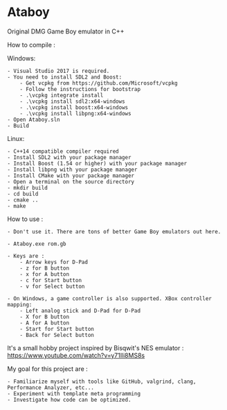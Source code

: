 # Ataboy
Original DMG Game Boy emulator in C++

How to compile :

Windows:

	- Visual Studio 2017 is required.
	- You need to install SDL2 and Boost:
		- Get vcpkg from https://github.com/Microsoft/vcpkg
		- Follow the instructions for bootstrap
		- .\vcpkg integrate install
		- .\vcpkg install sdl2:x64-windows
		- .\vcpkg install boost:x64-windows
		- .\vcpkg install libpng:x64-windows
	- Open Ataboy.sln
	- Build
	
Linux:

	- C++14 compatible compiler required
	- Install SDL2 with your package manager
	- Install Boost (1.54 or higher) with your package manager
	- Install libpng with your package manager
	- Install CMake with your package manager
	- Open a terminal on the source directory
	- mkdir build
	- cd build
	- cmake ..
	- make
	
How to use :

	- Don't use it. There are tons of better Game Boy emulators out here.

	- Ataboy.exe rom.gb
	
	- Keys are :
		- Arrow keys for D-Pad
		- z for B button
		- x for A button
		- c for Start button
		- v for Select button
		
	- On Windows, a game controller is also supported. XBox controller mapping:
		- Left analog stick and D-Pad for D-Pad
		- X for B button
		- A for A button
		- Start for Start button
		- Back for Select button

It's a small hobby project inspired by Bisqwit's NES emulator : https://www.youtube.com/watch?v=y71lli8MS8s

My goal for this project are :

	- Familiarize myself with tools like GitHub, valgrind, clang, Performance Analyzer, etc...
	- Experiment with template meta programming
	- Investigate how code can be optimized.